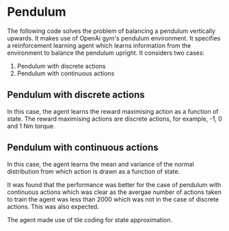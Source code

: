 # Pendulum
The following code solves the problem of balancing a pendulum vertically upwards. It makes use of OpenAi gym's pendulum environment. It specifies a reinforcement learning agent which learns information from the environment to balance the pendulum upright. It considers two cases:
1. Pendulum with discrete actions
2. Pendulum with continuous actions

## Pendulum with discrete actions
In this case, the agent learns the reward maximising action as a function of state. The reward maximising actions are discrete actions, for example, -1, 0 and 1 Nm torque.

## Pendulum with continuous actions
In this case, the agent learns the mean and variance of the normal distribution from which action is drawn as a function of state.

It was found that the performance was better for the case of pendulum with continuous actions which was clear as the avergae number of actions taken to train the agent was less than 2000 which was not in the case of discrete actions. This was also expected.

The agent made use of tile coding for state approximation.
